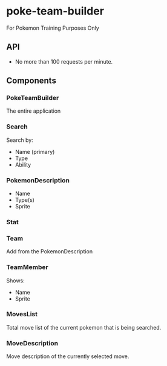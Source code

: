 # poke-team-builder

For Pokemon Training Purposes Only

## API

- No more than 100 requests per minute.

## Components

### PokeTeamBuilder

The entire application

### Search

Search by:

- Name (primary)
- Type
- Ability

### PokemonDescription

- Name
- Type(s)
- Sprite

### Stat

### Team

Add from the PokemonDescription

### TeamMember

Shows:

- Name
- Sprite

### MovesList

Total move list of the current pokemon that is being searched.

### MoveDescription

Move description of the currently selected move.
